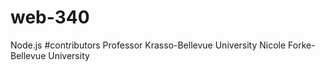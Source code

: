 # web-340
Node.js
#contributors
Professor Krasso-Bellevue University
Nicole Forke-Bellevue University
